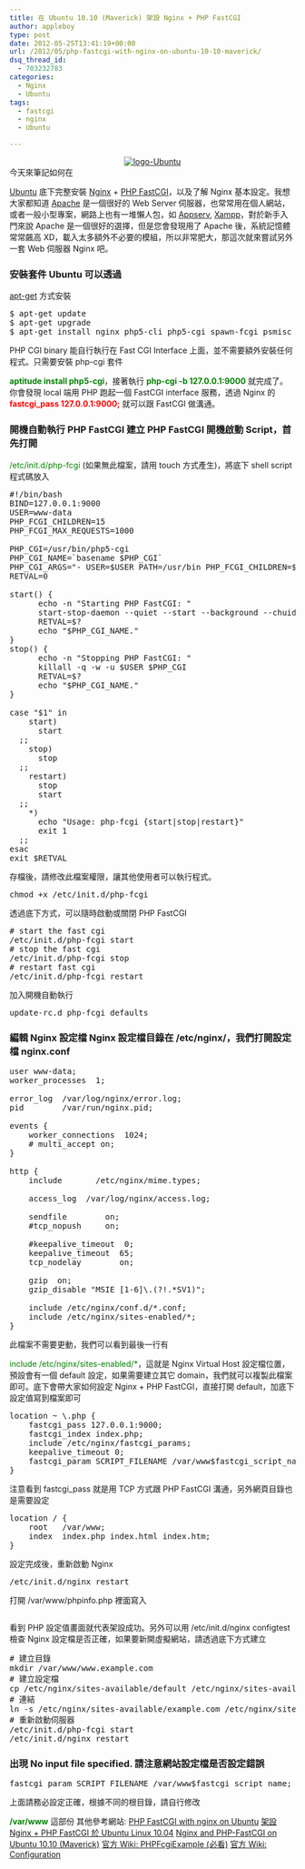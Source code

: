 ```yaml
---
title: 在 Ubuntu 10.10 (Maverick) 架設 Nginx + PHP FastCGI
author: appleboy
type: post
date: 2012-05-25T13:41:19+00:00
url: /2012/05/php-fastcgi-with-nginx-on-ubuntu-10-10-maverick/
dsq_thread_id:
  - 703232783
categories:
  - Nginx
  - Ubuntu
tags:
  - fastcgi
  - nginx
  - Ubuntu

---
```

<div style="margin:0 auto; text-align:center">
  <a href="https://www.flickr.com/photos/appleboy/6760100409/" title="logo-Ubuntu by appleboy46, on Flickr"><img src="https://i2.wp.com/farm8.staticflickr.com/7153/6760100409_b23d1ce67b_m.jpg?resize=240%2C165&#038;ssl=1" alt="logo-Ubuntu" data-recalc-dims="1" /></a>
</div> 今天來筆記如何在 

<a href="http://www.ubuntu-tw.org/" target="_blank">Ubuntu</a> 底下完整安裝 <a href="http://nginx.org/" target="_blank">Nginx</a> + <a href="http://www.fastcgi.com/drupal/" target="_blank">PHP FastCGI</a>，以及了解 Nginx 基本設定。我想大家都知道 <a href="http://www.apache.org/" target="_blank">Apache</a> 是一個很好的 Web Server 伺服器，也常常用在個人網站，或者一般小型專案，網路上也有一堆懶人包，如 <a href="http://www.appservnetwork.com/" target="_blank">Appserv</a>, <a href="http://www.apachefriends.org/zh_tw/xampp.html" target="_blank">Xampp</a>，對於新手入門來說 Apache 是一個很好的選擇，但是您會發現用了 Apache 後，系統記憶體常常飆高 XD，載入太多額外不必要的模組，所以非常肥大，那這次就來嘗試另外一套 Web 伺服器 Nginx 吧。 <!--more-->

### 安裝套件 Ubuntu 可以透過 

<a href="http://tavi.debian.org.tw/index.php?page=apt-get" target="_blank">apt-get</a> 方式安裝 

<pre class="brush: bash; title: ; notranslate" title="">$ apt-get update
$ apt-get upgrade
$ apt-get install nginx php5-cli php5-cgi spawn-fcgi psmisc</pre> PHP CGI binary 能自行執行在 Fast CGI Interface 上面，並不需要額外安裝任何程式。只需要安裝 php-cgi 套件 

**<span style="color:green">aptitude install php5-cgi</span>**，接著執行 **<span style="color:green">php-cgi -b 127.0.0.1:9000</span>** 就完成了。你會發現 local 端用 PHP 跑起一個 FastCGI interface 服務，透過 Nginx 的 **<span style="color:red">fastcgi_pass 127.0.0.1:9000;</span>** 就可以跟 FastCGI 做溝通。 

### 開機自動執行 PHP FastCGI 建立 PHP FastCGI 開機啟動 Script，首先打開 

<span style="color:green">/etc/init.d/php-fcgi</span> (如果無此檔案，請用 touch 方式產生)，將底下 shell script 程式碼放入 

<pre class="brush: bash; title: ; notranslate" title="">#!/bin/bash
BIND=127.0.0.1:9000
USER=www-data
PHP_FCGI_CHILDREN=15
PHP_FCGI_MAX_REQUESTS=1000

PHP_CGI=/usr/bin/php5-cgi
PHP_CGI_NAME=`basename $PHP_CGI`
PHP_CGI_ARGS="- USER=$USER PATH=/usr/bin PHP_FCGI_CHILDREN=$PHP_FCGI_CHILDREN PHP_FCGI_MAX_REQUESTS=$PHP_FCGI_MAX_REQUESTS $PHP_CGI -b $BIND"
RETVAL=0

start() {
      echo -n "Starting PHP FastCGI: "
      start-stop-daemon --quiet --start --background --chuid "$USER" --exec /usr/bin/env -- $PHP_CGI_ARGS
      RETVAL=$?
      echo "$PHP_CGI_NAME."
}
stop() {
      echo -n "Stopping PHP FastCGI: "
      killall -q -w -u $USER $PHP_CGI
      RETVAL=$?
      echo "$PHP_CGI_NAME."
}

case "$1" in
    start)
      start
  ;;
    stop)
      stop
  ;;
    restart)
      stop
      start
  ;;
    *)
      echo "Usage: php-fcgi {start|stop|restart}"
      exit 1
  ;;
esac
exit $RETVAL
</pre> 存檔後，請修改此檔案權限，讓其他使用者可以執行程式。 

<pre class="brush: bash; title: ; notranslate" title="">chmod +x /etc/init.d/php-fcgi</pre> 透過底下方式，可以隨時啟動或關閉 PHP FastCGI 

<pre class="brush: bash; title: ; notranslate" title=""># start the fast cgi
/etc/init.d/php-fcgi start
# stop the fast cgi
/etc/init.d/php-fcgi stop
# restart fast cgi
/etc/init.d/php-fcgi restart</pre> 加入開機自動執行 

<pre class="brush: bash; title: ; notranslate" title="">update-rc.d php-fcgi defaults</pre>

### 編輯 Nginx 設定檔 Nginx 設定檔目錄在 /etc/nginx/，我們打開設定檔 nginx.conf 

<pre class="brush: bash; title: ; notranslate" title="">user www-data;
worker_processes  1;

error_log  /var/log/nginx/error.log;
pid        /var/run/nginx.pid;

events {
    worker_connections  1024;
    # multi_accept on;
}

http {
    include       /etc/nginx/mime.types;

    access_log	/var/log/nginx/access.log;

    sendfile        on;
    #tcp_nopush     on;

    #keepalive_timeout  0;
    keepalive_timeout  65;
    tcp_nodelay        on;

    gzip  on;
    gzip_disable "MSIE [1-6]\.(?!.*SV1)";

    include /etc/nginx/conf.d/*.conf;
    include /etc/nginx/sites-enabled/*;
}</pre> 此檔案不需要更動，我們可以看到最後一行有 

<span style="color:green">include /etc/nginx/sites-enabled/*</span>，這就是 Nginx Virtual Host 設定檔位置，預設會有一個 default 設定，如果需要建立其它 domain，我們就可以複製此檔案即可。底下會帶大家如何設定 Nginx + PHP FastCGI，直接打開 default，加底下設定值寫到檔案即可 

<pre class="brush: bash; title: ; notranslate" title="">location ~ \.php {
    fastcgi_pass 127.0.0.1:9000;
    fastcgi_index index.php;
    include /etc/nginx/fastcgi_params;
    keepalive_timeout 0;
    fastcgi_param SCRIPT_FILENAME /var/www$fastcgi_script_name;
}</pre> 注意看到 fastcgi_pass 就是用 TCP 方式跟 PHP FastCGI 溝通，另外網頁目錄也是需要設定 

<pre class="brush: bash; title: ; notranslate" title="">location / {
    root   /var/www;
    index  index.php index.html index.htm;
}</pre> 設定完成後，重新啟動 Nginx 

<pre class="brush: bash; title: ; notranslate" title="">/etc/init.d/nginx restart</pre> 打開 /var/www/phpinfo.php 裡面寫入 

<pre class="brush: php; title: ; notranslate" title=""><?php
phpinfo();
?></pre> 看到 PHP 設定值畫面就代表架設成功。另外可以用 /etc/init.d/nginx configtest 檢查 Nginx 設定檔是否正確，如果要新開虛擬網站，請透過底下方式建立 

<pre class="brush: bash; title: ; notranslate" title=""># 建立目錄
mkdir /var/www/www.example.com
# 建立設定檔
cp /etc/nginx/sites-available/default /etc/nginx/sites-available/example.com
# 連結
ln -s /etc/nginx/sites-available/example.com /etc/nginx/sites-enabled/example.com
# 重新啟動伺服器
/etc/init.d/php-fcgi start
/etc/init.d/nginx restart</pre>

### 出現 No input file specified. 請注意網站設定檔是否設定錯誤 

<pre class="brush: bash; title: ; notranslate" title="">fastcgi_param SCRIPT_FILENAME /var/www$fastcgi_script_name;</pre> 上面請務必設定正確，根據不同的根目錄，請自行修改 

<span style="color:green"><strong>/var/www</strong></span> 這部份 其他參考網站: <a href="http://tomasz.sterna.tv/2009/04/php-fastcgi-with-nginx-on-ubuntu/" target="_blank">PHP FastCGI with nginx on Ubuntu</a> <a href="http://blog.longwin.com.tw/2010/11/nginx-php-cgi-ubuntu-1004-2010/" target="_blank">架設 Nginx + PHP FastCGI 於 Ubuntu Linux 10.04</a> <a href="http://library.linode.com/web-servers/nginx/php-fastcgi/ubuntu-10.10-maverick" target="_blank">Nginx and PHP-FastCGI on Ubuntu 10.10 (Maverick)</a> <a href="http://wiki.nginx.org/PHPFcgiExample" target="_blank">官方 Wiki: PHPFcgiExample (必看)</a> <a href="http://wiki.nginx.org/Configuration" target="_blank">官方 Wiki: Configuration</a>